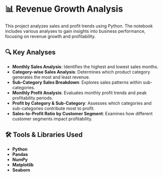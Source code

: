 # 📊 Revenue Growth Analysis

This project analyzes sales and profit trends using Python. The notebook includes various analyses to gain insights into business performance, focusing on revenue growth and profitability.

## 🔍 Key Analyses

- **Monthly Sales Analysis**: Identifies the highest and lowest sales months.
- **Category-wise Sales Analysis**: Determines which product category generates the most and least revenue.
- **Sub-Category Sales Breakdown**: Explores sales patterns within sub-categories.
- **Monthly Profit Analysis**: Evaluates monthly profit trends and peak profitability periods.
- **Profit by Category & Sub-Category**: Assesses which categories and sub-categories contribute most to profit.
- **Sales-to-Profit Ratio by Customer Segment**: Examines how different customer segments impact profitability.

## 🛠️ Tools & Libraries Used

- **Python**
- **Pandas**
- **NumPy**
- **Matplotlib**
- **Seaborn**
